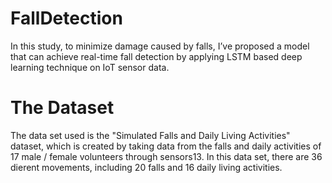 # FallDetection

In this study, to minimize damage caused by falls, I’ve proposed a model that can achieve real-time fall detection by applying LSTM based deep learning technique on IoT sensor data. 

# The Dataset
The data set used is the "Simulated Falls and Daily Living Activities" dataset, which is created by taking data from the falls and daily activities of 17 male / female volunteers through sensors13. In this data set, there are 36 di erent movements, including 20 falls and 16 daily living activities.
